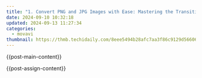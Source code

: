 ```yaml
---
title: "1. Convert PNG and JPG Images with Ease: Mastering the Transition Using Movavi Image Converter"
date: 2024-09-10 10:32:18
updated: 2024-09-13 11:27:34
categories:
  - movavi
thumbnail: https://thmb.techidaily.com/8eee5494b28afc7aa3f86c9129d566065bf2c03daf39ea12e0a8a3e03f2e1950.jpg
---
```


{{post-main-content}}

<ins class="adsbygoogle"
     style="display:block"
     data-ad-format="autorelaxed"
     data-ad-client="ca-pub-7571918770474297"
     data-ad-slot="1223367746"></ins>

{{post-assign-content}}

<ins class="adsbygoogle"
     style="display:block"
     data-ad-client="ca-pub-7571918770474297"
     data-ad-slot="8358498916"
     data-ad-format="auto"
     data-full-width-responsive="true"></ins>

